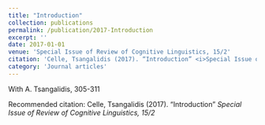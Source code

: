 ```yaml
---
title: "Introduction"
collection: publications
permalink: /publication/2017-Introduction
excerpt: ''
date: 2017-01-01
venue: 'Special Issue of Review of Cognitive Linguistics, 15/2'
citation: 'Celle, Tsangalidis (2017). “Introduction” <i>Special Issue of Review of Cognitive Linguistics, 15/2</i>'
category: 'Journal articles'
---
```

With A. Tsangalidis, 305-311

Recommended citation: Celle, Tsangalidis (2017). “Introduction” <i>Special Issue of Review of Cognitive Linguistics, 15/2</i>